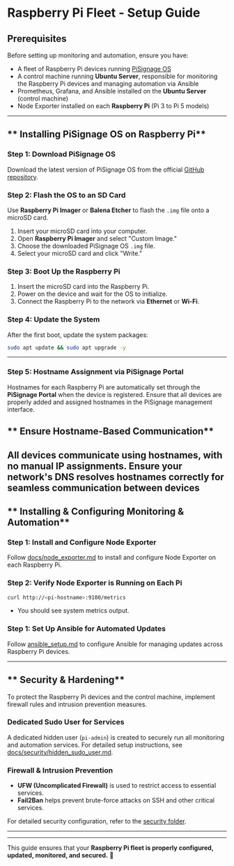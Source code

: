 # Raspberry Pi Fleet - Setup Guide

## Prerequisites
Before setting up monitoring and automation, ensure you have:
- A fleet of Raspberry Pi devices running [PiSignage OS](https://github.com/colloqi/piSignage)
- A control machine running **Ubuntu Server**, responsible for monitoring the Raspberry Pi devices and managing automation via Ansible
- Prometheus, Grafana, and Ansible installed on the **Ubuntu Server** (control machine)
- Node Exporter installed on each **Raspberry Pi** (Pi 3 to Pi 5 models)

---

## ** Installing PiSignage OS on Raspberry Pi**

### **Step 1: Download PiSignage OS**
Download the latest version of PiSignage OS from the official [GitHub repository](https://github.com/colloqi/piSignage).

### **Step 2: Flash the OS to an SD Card**
Use **Raspberry Pi Imager** or **Balena Etcher** to flash the `.img` file onto a microSD card.

1. Insert your microSD card into your computer.
2. Open **Raspberry Pi Imager** and select "Custom Image."
3. Choose the downloaded PiSignage OS `.img` file.
4. Select your microSD card and click "Write."

### **Step 3: Boot Up the Raspberry Pi**
1. Insert the microSD card into the Raspberry Pi.
2. Power on the device and wait for the OS to initialize.
3. Connect the Raspberry Pi to the network via **Ethernet** or **Wi-Fi**.

### **Step 4: Update the System**
After the first boot, update the system packages:
```bash
sudo apt update && sudo apt upgrade -y
```

---
### **Step 5: Hostname Assignment via PiSignage Portal**
Hostnames for each Raspberry Pi are automatically set through the **PiSignage Portal** when the device is registered. Ensure that all devices are properly added and assigned hostnames in the PiSignage management interface.

## ** Ensure Hostname-Based Communication**
All devices communicate using **hostnames**, with no manual IP assignments. Ensure your network's DNS resolves hostnames correctly for seamless communication between devices
---

## ** Installing & Configuring Monitoring & Automation**

### **Step 1: Install and Configure Node Exporter**
Follow [docs/node_exporter.md](docs/node_exporter.md) to install and configure Node Exporter on each Raspberry Pi.

### **Step 2: Verify Node Exporter is Running on Each Pi**
```bash
curl http://<pi-hostname>:9100/metrics
```
- You should see system metrics output.

### **Step 1: Set Up Ansible for Automated Updates**
Follow [ansible_setup.md](ansible_setup.md) to configure Ansible for managing updates across Raspberry Pi devices.




---

## ** Security & Hardening**
To protect the Raspberry Pi devices and the control machine, implement firewall rules and intrusion prevention measures.

### **Dedicated Sudo User for Services**
A dedicated hidden user (`pi-admin`) is created to securely run all monitoring and automation services. For detailed setup instructions, see [docs/security/hidden_sudo_user.md](docs/security/hidden_sudo_user.md).

### **Firewall & Intrusion Prevention**
- **UFW (Uncomplicated Firewall)** is used to restrict access to essential services.
- **Fail2Ban** helps prevent brute-force attacks on SSH and other critical services.

For detailed security configuration, refer to the [security folder](https://github.com/gorman-ap/rpi-fleet-management/tree/main/docs/security).

---



---

This guide ensures that your **Raspberry Pi fleet is properly configured, updated, monitored, and secured.** 🚀
